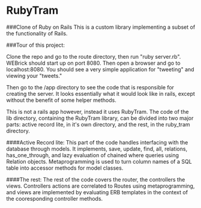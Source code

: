 RubyTram
=========
###Clone of Ruby on Rails
This is a custom library implementing a subset of the functionality of Rails.

###Tour of this project: 

Clone the repo and go to the route directory, then run "ruby server.rb". WEBrick should start up on port 8080. Then open a browser and 
go to localhost:8080. You should see a very simple application for "tweeting" and viewing your "tweets." 

Then go to the /app directory to see the code that is responsible for creating the server. It looks essentially what it would look like in rails, except without the benefit of some helper methods.

This is not a rails app however, instead it uses RubyTram. The code of the lib directory, containing the RubyTram library, can be divided into two major parts: active record lite, in it's own directory, and the rest, in the ruby_tram directory.

####Active Record lite: 
This part of the code handles interfacing with the database through models. It implements, save, update, find, all, relations, has_one_through, and lazy evaluation of chained where queries using Relation objects. Metaprogramming is used to turn column names of a SQL table into accessor methods for model classes.

####The rest:
The rest of the code covers the router, the controllers the views. Controllers actions are correlated to Routes using metaprogramming, and views are implemented by evaluating ERB templates in the context of the cooresponding controller methods.
